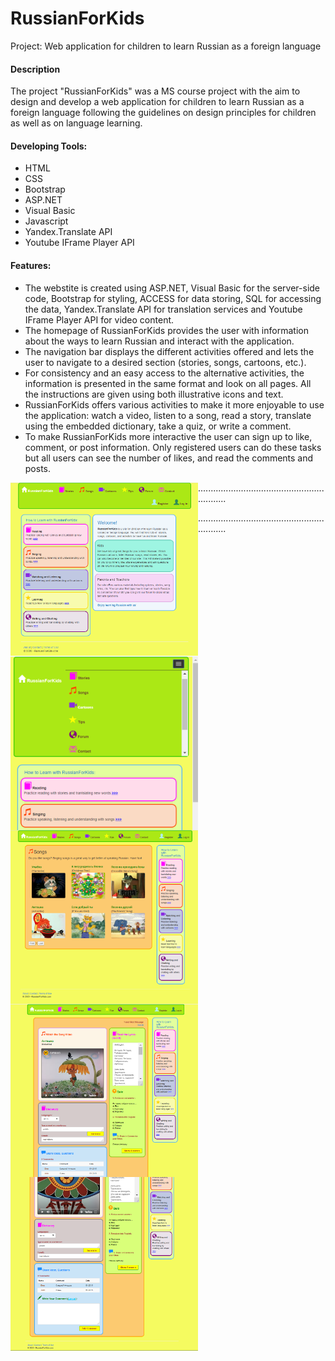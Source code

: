# RussianForKids
Project: Web application for children to learn Russian as a foreign language

<h4>Description</h4>
                            <p>The project "RussianForKids" was a MS course project with the aim to design and develop a web application for children to learn Russian as a foreign language following the guidelines on design principles for children as well as on language learning.</p>
                            <h4>Developing Tools:</h4>
                            <ul>
                                <li>HTML</li>
                                <li>CSS</li>
                                <li>Bootstrap</li> 
                                <li>ASP.NET</li> 
                                <li>Visual Basic</li> 
                                <li>Javascript</li>
                                <li>Yandex.Translate API</li>
                                <li>Youtube IFrame Player API</li>
                            </ul>
                            <h4>Features:</h4>
                            <ul>
                                <li>The webstite is created using ASP.NET, Visual Basic for the server-side code, Bootstrap for styling, ACCESS for data storing, SQL for accessing the data, Yandex.Translate API for translation services and Youtube IFrame Player API for video content.</li>
                                <li>The homepage of RussianForKids provides the user with information about the ways to learn Russian and interact with the application.</li>
                                <li>The navigation bar displays the different activities offered and lets the user to navigate to a desired section (stories, songs, cartoons, etc.).</li>
                                <li>For consistency and an easy access to the alternative activities, the information is presented in the same format and look on all pages. All the instructions are given using both illustrative icons and text.</li>                     
                                <li>RussianForKids offers various activities to make it more enjoyable to use the application: watch a video, listen to a song, read a story, translate using the embedded dictionary, take a quiz, or write a comment.</li>
                                <li>To make RussianForKids more interactive the user can sign up to like, comment, or post information. Only registered users can do these tasks but all users can see the number of likes, and read the comments and posts.</li>
                            </ul>
<img src="images/russianscreen1.png" width="300px" align="left">
<img src="images/russianscreen2.png" width="300px" align="left">
<p>.............................................................</p>

<img src="images/russianscreen3.png" width="300px" align="left">
<img src="images/russianscreen4.png" width="300px" align="left">
<p>.............................................................</p>
<img src="images/russianscreen5.png" width="300px" align="left">
